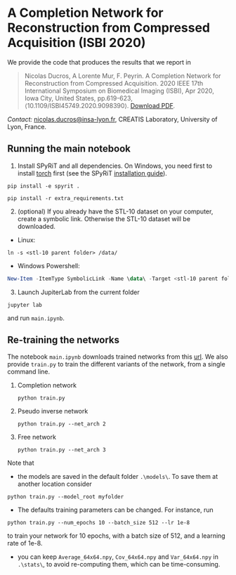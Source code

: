# A Completion Network for Reconstruction from Compressed Acquisition (ISBI 2020)
We provide the code that produces the results that we report in 

> Nicolas Ducros, A Lorente Mur, F. Peyrin. A Completion Network for Reconstruction from Compressed Acquisition. 2020 IEEE 17th International Symposium on Biomedical Imaging (ISBI), Apr 2020, Iowa City, United States, pp.619-623, ⟨10.1109/ISBI45749.2020.9098390⟩.
> [Download PDF](https://hal.archives-ouvertes.fr/hal-02342766/document/).

*Contact:* nicolas.ducros@insa-lyon.fr, CREATIS Laboratory, University of Lyon, France.



## Running the main notebook
1. Install SPyRiT and all dependencies. On Windows, you need first to install [torch](https://pytorch.org/get-started/locally/) first (see the SPyRiT [installation guide](https://github.com/openspyrit/spyrit)).

```shell
pip install -e spyrit .
```
```shell
pip install -r extra_requirements.txt
```
2. (optional) If you already have the STL-10 dataset on your computer, create a symbolic link.  Otherwise the STL-10 dataset will be downloaded.

* Linux:

```shell
ln -s <stl-10 parent folder> /data/ 
```
   * Windows Powershell:

``` powershell
New-Item -ItemType SymbolicLink -Name \data\ -Target <stl-10 parent folder>
```

3. Launch JupiterLab from the current folder

```shell
jupyter lab
```
and run `main.ipynb`. 



## Re-training the networks

The notebook `main.ipynb` downloads trained networks from this [url](https://www.creatis.insa-lyon.fr/~ducros/spyritexamples/2020_ISBI_CNet/2020_ISBI_CNet.zip). We also  provide `train.py` to train the different variants of the network, from a single command line.

1. Completion network

   ``` shell
   python train.py
   ```

2. Pseudo inverse network

   ```shell
   python train.py --net_arch 2
   ```

3. Free network

   ```shell
   python train.py --net_arch 3
   ```



Note that 

* the models are saved in the default folder `.\models\`. To save them at another location consider
```
python train.py --model_root myfolder
```
* The defaults training parameters can be changed. For instance, run 
```
python train.py --num_epochs 10 --batch_size 512 --lr 1e-8
```
to train your network for 10 epochs, with a batch size of 512, and a learning rate of 1e-8. 
* you can keep `Average_64x64.npy`, `Cov_64x64.npy` and `Var_64x64.npy` in `.\stats\`, to avoid re-computing them, which can be time-consuming.

